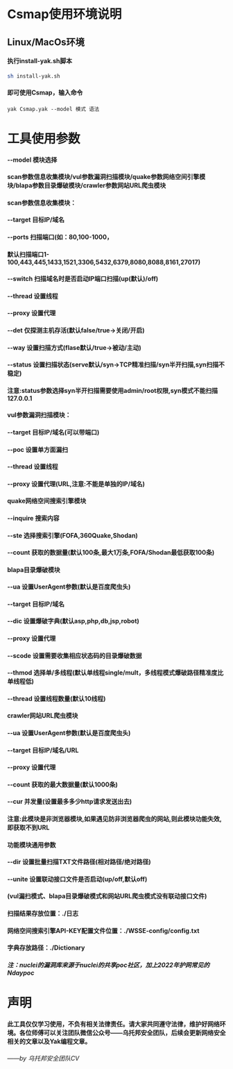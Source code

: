 # Csmap使用环境说明

## Linux/MacOs环境

#### 执行install-yak.sh脚本

```sh
sh install-yak.sh
```

#### 即可使用Csmap，输入命令

```yak
yak Csmap.yak --model 模式 语法
```

# 工具使用参数

#### --model  模块选择

#### scan参数信息收集模块/vul参数漏洞扫描模块/quake参数网络空间引擎模块/blapa参数目录爆破模块/crawler参数网站URL爬虫模块



#### 	scan参数信息收集模块：

#### 													--target 目标IP/域名

#### 													--ports 扫描端口(如：80,100-1000，

#### 												默认扫描端口1-100,443,445,1433,1521,3306,5432,6379,8080,8088,8161,27017)

#### --switch 扫描域名时是否启动IP端口扫描(up(默认)/off)

#### --thread 设置线程

#### --proxy 设置代理

#### --det 仅探测主机存活(默认false/true->关闭/开启)

#### --way 设置扫描方式(flase默认/true->被动/主动)

#### --status 设置扫描状态(serve默认/syn->TCP精准扫描/syn半开扫描,syn扫描不稳定)

#### 注意:status参数选择syn半开扫描需要使用admin/root权限,syn模式不能扫描127.0.0.1



#### 	vul参数漏洞扫描模块：

#### 													--target 目标IP/域名(可以带端口)

#### 													--poc 设置单方面漏扫

#### --thread 设置线程

#### --proxy 设置代理(URL,注意:不能是单独的IP/域名)



#### quake网络空间搜索引擎模块

#### 												--inquire 搜索内容

#### 												--ste 选择搜索引擎(FOFA,360Quake,Shodan)

#### 												--count 获取的数据量(默认100条,最大1万条,FOFA/Shodan最低获取100条)



#### blapa目录爆破模块

#### --ua 设置UserAgent参数(默认是百度爬虫头)

#### --target 目标IP/域名

#### --dic 设置爆破字典(默认asp,php,db,jsp,robot)

#### --proxy 设置代理

#### --scode 设置需要收集相应状态码的目录爆破数据

#### --thmod 选择单/多线程(默认单线程single/mult，多线程模式爆破路径精准度比单线程低)

#### 										--thread 设置线程数量(默认10线程)



#### crawler网站URL爬虫模块

#### --ua 设置UserAgent参数(默认是百度爬虫头)

#### --target 目标IP/域名/URL

#### --proxy 设置代理

#### --count 获取的最大数据量(默认1000条)

#### --cur 并发量(设置最多多少http请求发送出去)

#### 注意:此模块是非浏览器模块,如果遇见防非浏览器爬虫的网站,则此模块功能失效,即获取不到URL



#### 功能模块通用参数

#### --dir 设置批量扫描TXT文件路径(相对路径/绝对路径)

#### --unite 设置联动接口文件是否启动(up/off,默认off)

#### 				(vul漏扫模式、blapa目录爆破模式和网站URL爬虫模式没有联动接口文件)



#### 扫描结果存放位置：./日志

#### 网络空间搜索引擎API-KEY配置文件位置：./WSSE-config/config.txt

#### 字典存放路径：./Dictionary



##### 注：nuclei的漏洞库来源于nuclei的共享poc社区，加上2022年护网常见的Ndaypoc

# 声明

#### 此工具仅仅学习使用，不负有相关法律责任。请大家共同遵守法律，维护好网络环境。各位师傅可以关注团队微信公众号——乌托邦安全团队，后续会更新网络安全相关的文章以及Yak编程文章。

###### 																																																																																																													——by 乌托邦安全团队CV

